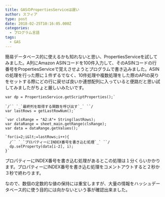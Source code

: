 ```yaml
---
title: GASのPropertiesServiceは遅い
author: スフィア
type: post
date: 2018-02-25T10:16:05.000Z
categories:
  - プログラム言語
tags:
  - GAS
---
```

簡易データベース的に使えるかも知れないと思い、PropertiesServiceを試してみました。A列にAmazon ASINコードを100件入力して、そのASINコードの行番号をPropertiesServiceで覚えさせようとプログラムで書き込みました。ASINの処理を行った際に１件ずるでなく、10件処理や複数処理をした際のAPIの戻りをセットする際にどの行に戻せば良いか連想配列に入っていると便路だと思い試してみましたがちょと厳しいみたいです。

``` gas
var dp = PropertiesService.getScriptProperties();`

`/`` `_`最終列を取得する関数を呼び出す`_` ``/
var lastRows = getLastRowNum();`

`var clsRange = "A2:A"+ String(lastRows);
var dataRange = sheet_main.getRange(clsRange);
var data = dataRange.getValues();`

`for(i=2;i&lt;=lastRows;i++){
  /`` `_`プロパティーにINDEX番号を書き込む処理`_` ``/
  dp.setProperty(data[i-2], i);
}`
```

プロパティーにINDEX番号を書き込む処理があるとこの処理は１分くらいかかります。プロパティーにINDEX番号を書き込む処理をコメントアウトすると２秒か３秒で終わります。

なので、数個の定数的な値の保持には重宝しますが、大量の情報をハッシュデータベース的に使う目的には向かないという事が確認出来ました。
